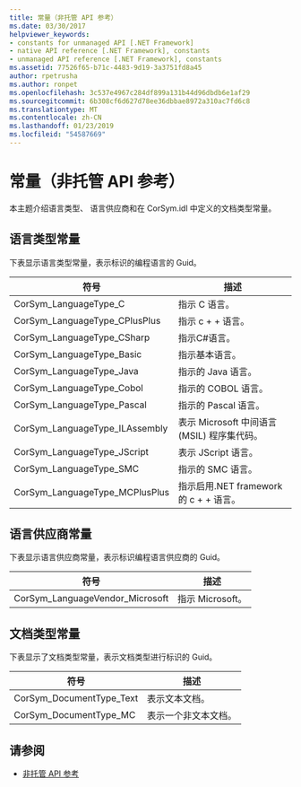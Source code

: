 ```yaml
---
title: 常量（非托管 API 参考）
ms.date: 03/30/2017
helpviewer_keywords:
- constants for unmanaged API [.NET Framework]
- native API reference [.NET Framework], constants
- unmanaged API reference [.NET Framework], constants
ms.assetid: 77526f65-b71c-4483-9d19-3a3751fd8a45
author: rpetrusha
ms.author: ronpet
ms.openlocfilehash: 3c537e4967c284df899a131b44d96dbdb6e1af29
ms.sourcegitcommit: 6b308cf6d627d78ee36dbbae8972a310ac7fd6c8
ms.translationtype: MT
ms.contentlocale: zh-CN
ms.lasthandoff: 01/23/2019
ms.locfileid: "54587669"
---
```

# <a name="constants-unmanaged-api-reference"></a>常量（非托管 API 参考）
本主题介绍语言类型、 语言供应商和在 CorSym.idl 中定义的文档类型常量。  
  
## <a name="language-type-constants"></a>语言类型常量  
 下表显示语言类型常量，表示标识的编程语言的 Guid。  
  
|符号|描述|  
|------------|-----------------|  
|CorSym_LanguageType_C|指示 C 语言。|  
|CorSym_LanguageType_CPlusPlus|指示 c + + 语言。|  
|CorSym_LanguageType_CSharp|指示C#语言。|  
|CorSym_LanguageType_Basic|指示基本语言。|  
|CorSym_LanguageType_Java|指示的 Java 语言。|  
|CorSym_LanguageType_Cobol|指示的 COBOL 语言。|  
|CorSym_LanguageType_Pascal|指示的 Pascal 语言。|  
|CorSym_LanguageType_ILAssembly|表示 Microsoft 中间语言 (MSIL) 程序集代码。|  
|CorSym_LanguageType_JScript|表示 JScript 语言。|  
|CorSym_LanguageType_SMC|指示的 SMC 语言。|  
|CorSym_LanguageType_MCPlusPlus|指示启用.NET framework 的 c + + 语言。|  
  
## <a name="language-vendor-constants"></a>语言供应商常量  
 下表显示语言供应商常量，表示标识编程语言供应商的 Guid。  
  
|符号|描述|  
|------------|-----------------|  
|CorSym_LanguageVendor_Microsoft|指示 Microsoft。|  
  
## <a name="document-type-constants"></a>文档类型常量  
 下表显示了文档类型常量，表示文档类型进行标识的 Guid。  
  
|符号|描述|  
|------------|-----------------|  
|CorSym_DocumentType_Text|表示文本文档。|  
|CorSym_DocumentType_MC|表示一个非文本文档。|  
  
## <a name="see-also"></a>请参阅
- [非托管 API 参考](../../../docs/framework/unmanaged-api/index.md)

